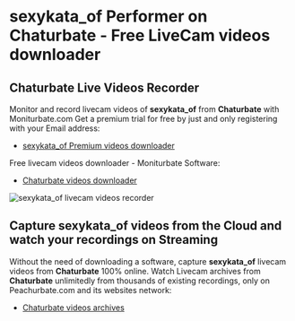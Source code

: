 # sexykata_of Performer on Chaturbate - Free LiveCam videos downloader

## Chaturbate Live Videos Recorder

Monitor and record livecam videos of **sexykata_of** from **Chaturbate** with Moniturbate.com
Get a premium trial for free by just and only registering with your Email address:
* [sexykata_of Premium videos downloader](https://moniturbate.com/request-demo-licence-key.html)

Free livecam videos downloader - Moniturbate Software:
* [Chaturbate videos downloader](https://moniturbate.com/moniturbate-download-software.html)

![sexykata_of livecam videos recorder](https://peachurnet.com/templates/moniturbate-software.png)


## Capture sexykata_of videos from the Cloud and watch your recordings on Streaming

Without the need of downloading a software, capture **sexykata_of** livecam videos from **Chaturbate** 100% online.
Watch Livecam archives from **Chaturbate** unlimitedly from thousands of existing recordings, only on Peachurbate.com and its websites network:
* [Chaturbate videos archives](https://peachurnet.com/)